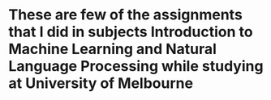 # These are few of the assignments that I did in subjects Introduction to Machine Learning and Natural Language Processing while studying at University of Melbourne
